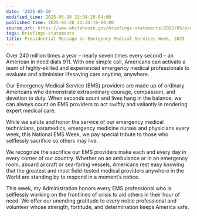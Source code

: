 ```yaml
---
date: '2025-05-20'
modified_time: 2025-05-20 21:34:20-04:00
published_time: 2025-05-20 21:34:19-04:00
source_url: https://www.whitehouse.gov/briefings-statements/2025/05/presidential-message-on-emergency-medical-services-week-2025/
tags: briefings-statements
title: Presidential Message on Emergency Medical Services Week, 2025
---
```

 
Over 240 million times a year – nearly seven times every second – an
American in need dials 911. With one simple call, Americans can activate
a team of highly-skilled and experienced emergency medical professionals
to evaluate and administer lifesaving care anytime, anywhere.

Our Emergency Medical Service (EMS) providers are made up of ordinary
Americans who demonstrate extraordinary courage, compassion, and
devotion to duty. When seconds count and lives hang in the balance, we
can always count on EMS providers to act swiftly and valiantly in
rendering expert medical care.

While we salute and honor the service of our emergency medical
technicians, paramedics, emergency medicine nurses and physicians every
week, this National EMS Week, we pay special tribute to those who
selflessly sacrifice so others may live.

We recognize the sacrifice our EMS providers make each and every day in
every corner of our country. Whether on an ambulance or in an emergency
room, aboard aircraft or sea-faring vessels, Americans rest easy knowing
that the greatest and most field-tested medical providers anywhere in
the World are standing by to respond in a moment’s notice.

This week, my Administration honors every EMS professional who is
selflessly working on the frontlines of crisis to aid others in their
hour of need. We offer our unending gratitude to every noble
professional and volunteer whose strength, fortitude, and determination
keeps America safe.

